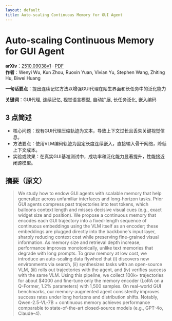 ```yaml
---
layout: default
title: Auto-scaling Continuous Memory for GUI Agent
---
```


# Auto-scaling Continuous Memory for GUI Agent
**arXiv**：[2510.09038v1](https://arxiv.org/abs/2510.09038) · [PDF](https://arxiv.org/pdf/2510.09038.pdf)  
**作者**：Wenyi Wu, Kun Zhou, Ruoxin Yuan, Vivian Yu, Stephen Wang, Zhiting Hu, Biwei Huang  

**一句话要点**：提出连续记忆方法以增强GUI代理在陌生界面和长任务中的泛化能力

**关键词**：GUI代理, 连续记忆, 视觉语言模型, 自动扩展, 长任务泛化, 嵌入编码

## 3 点简述
- 核心问题：现有GUI代理压缩轨迹为文本，导致上下文过长且丢失关键视觉信息。
- 方法要点：使用VLM编码轨迹为固定长度连续嵌入，直接输入骨干网络，降低上下文成本。
- 实验或效果：在真实GUI基准测试中，成功率和泛化能力显著提升，性能接近闭源模型。

## 摘要（原文）

> We study how to endow GUI agents with scalable memory that help generalize
> across unfamiliar interfaces and long-horizon tasks. Prior GUI agents compress
> past trajectories into text tokens, which balloons context length and misses
> decisive visual cues (e.g., exact widget size and position). We propose a
> continuous memory that encodes each GUI trajectory into a fixed-length sequence
> of continuous embeddings using the VLM itself as an encoder; these embeddings
> are plugged directly into the backbone's input layer, sharply reducing context
> cost while preserving fine-grained visual information. As memory size and
> retrieval depth increase, performance improves monotonically, unlike text
> memories that degrade with long prompts. To grow memory at low cost, we
> introduce an auto-scaling data flywheel that (i) discovers new environments via
> search, (ii) synthesizes tasks with an open-source VLM, (iii) rolls out
> trajectories with the agent, and (iv) verifies success with the same VLM. Using
> this pipeline, we collect 100k+ trajectories for about \$4000 and fine-tune
> only the memory encoder (LoRA on a Q-Former, 1.2\% parameters) with 1,500
> samples. On real-world GUI benchmarks, our memory-augmented agent consistently
> improves success rates under long horizons and distribution shifts. Notably,
> Qwen-2.5-VL-7B + continuous memory achieves performance comparable to
> state-of-the-art closed-source models (e.g., GPT-4o, Claude-4).

